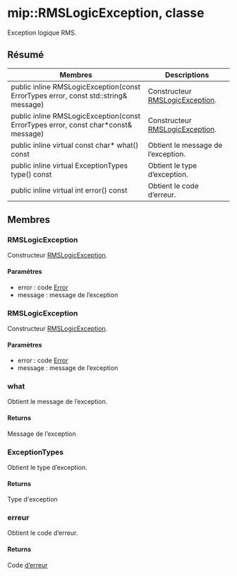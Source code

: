 # <a name="class-miprmslogicexception"></a>mip::RMSLogicException, classe 
Exception logique RMS.
  
## <a name="summary"></a>Résumé
 Membres                        | Descriptions                                
--------------------------------|---------------------------------------------
public inline RMSLogicException(const ErrorTypes error, const std::string& message)  |  Constructeur [RMSLogicException](#classmip_1_1_r_m_s_logic_exception).
public inline RMSLogicException(const ErrorTypes error, const char*const& message)  |  Constructeur [RMSLogicException](#classmip_1_1_r_m_s_logic_exception).
public inline virtual const char* what() const  |  Obtient le message de l’exception.
public inline virtual ExceptionTypes type() const  |  Obtient le type d’exception.
public inline virtual int error() const  |  Obtient le code d’erreur.
  
## <a name="members"></a>Membres
  
### <a name="rmslogicexception"></a>RMSLogicException
Constructeur [RMSLogicException](#classmip_1_1_r_m_s_logic_exception).
  
#### <a name="parameters"></a>Paramètres
* error : code [Error](#classmip_1_1_error) 
* message : message de l’exception
  
### <a name="rmslogicexception"></a>RMSLogicException
Constructeur [RMSLogicException](#classmip_1_1_r_m_s_logic_exception).
  
#### <a name="parameters"></a>Paramètres
* error : code [Error](#classmip_1_1_error) 
* message : message de l’exception
  
### <a name="what"></a>what
Obtient le message de l’exception.
  
#### <a name="returns"></a>Returns
Message de l’exception
  
### <a name="exceptiontypes"></a>ExceptionTypes
Obtient le type d’exception.
  
#### <a name="returns"></a>Returns
Type d'exception
  
### <a name="error"></a>erreur
Obtient le code d’erreur.
  
#### <a name="returns"></a>Returns
Code [d’erreur](#classmip_1_1_error)